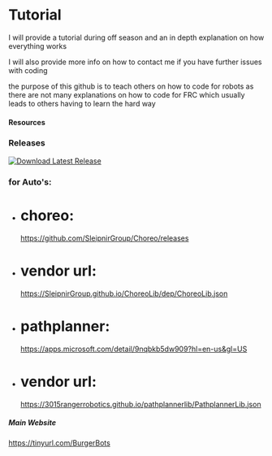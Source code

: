 # Tutorial
I will provide a tutorial during off season and an in depth explanation on how everything works 

I will also provide more info on how to contact me if you have further issues with coding 

the purpose of this github is to teach others on how to code for robots as there are not many explanations on how to code for FRC which usually leads to others having to learn the hard way
#### Resources

### Releases
[![Download Latest Release](https://img.shields.io/badge/Download-Latest%20Release-blue.svg)](https://github.com/Deadshot222224/FRC-4455/releases)

### for Auto's:

 - # choreo: 
      https://github.com/SleipnirGroup/Choreo/releases

  - # vendor url: 
      https://SleipnirGroup.github.io/ChoreoLib/dep/ChoreoLib.json

 - # pathplanner: 
      https://apps.microsoft.com/detail/9nqbkb5dw909?hl=en-us&gl=US

  - # vendor url: 
      https://3015rangerrobotics.github.io/pathplannerlib/PathplannerLib.json

##### Main Website
  https://tinyurl.com/BurgerBots

